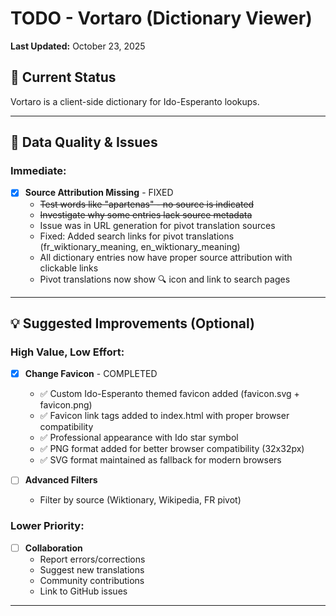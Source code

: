 # TODO - Vortaro (Dictionary Viewer)

**Last Updated:** October 23, 2025

## 🎯 Current Status

Vortaro is a client-side dictionary for Ido-Esperanto lookups. 


---

## 🐛 Data Quality & Issues

### Immediate:
- [x] **Source Attribution Missing** - FIXED
  - ~~Test words like "apartenas" - no source is indicated~~
  - ~~Investigate why some entries lack source metadata~~
  - Issue was in URL generation for pivot translation sources
  - Fixed: Added search links for pivot translations (fr_wiktionary_meaning, en_wiktionary_meaning)
  - All dictionary entries now have proper source attribution with clickable links
  - Pivot translations now show 🔍 icon and link to search pages

---

## 💡 Suggested Improvements (Optional)

### High Value, Low Effort:

- [x] **Change Favicon** - COMPLETED
  - ✅ Custom Ido-Esperanto themed favicon added (favicon.svg + favicon.png)
  - ✅ Favicon link tags added to index.html with proper browser compatibility
  - ✅ Professional appearance with Ido star symbol
  - ✅ PNG format added for better browser compatibility (32x32px)
  - ✅ SVG format maintained as fallback for modern browsers



- [ ] **Advanced Filters**
  - Filter by source (Wiktionary, Wikipedia, FR pivot)

### Lower Priority:
- [ ] **Collaboration**
  - Report errors/corrections
  - Suggest new translations
  - Community contributions
  - Link to GitHub issues

---
